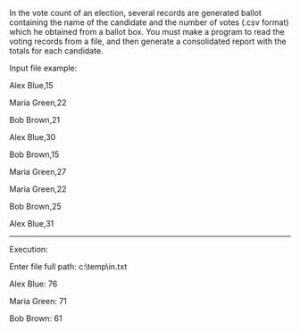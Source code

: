 In the vote count of an election, several records are generated
ballot containing the name of the candidate and the number of votes
(.csv format) which he obtained from a ballot box. You must
make a program to read the voting records from a
file, and then generate a consolidated report with the totals for each
candidate.

Input file example:

Alex Blue,15

Maria Green,22

Bob Brown,21

Alex Blue,30

Bob Brown,15

Maria Green,27

Maria Green,22

Bob Brown,25

Alex Blue,31

________________________________________

Execution:

Enter file full path: c:\temp\in.txt

Alex Blue: 76

Maria Green: 71

Bob Brown: 61
